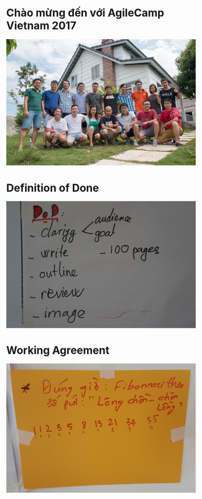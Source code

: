 # Chào mừng đến với AgileCamp Vietnam 2017
![Screenshot](images/1-vacnteam.png)

# Definition of Done
![Screenshot](images/1-dod.png)

# Working Agreement
![Screenshot](images/1-working-agreement.png)

